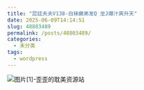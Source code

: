 ```yaml
---
title: "昆廷夫夫V138-白袜嫩弟发Q 坐J爆汁爽升天"
date: 2025-06-09T14:14:51
slug: 48803489
permalink: /posts/48803489/
categories:
  - 未分类
tags:
  - wordpress
---
```


![图片[1]-歪歪的耽美资源站](/images/wp/48803489-c153c960.jpg)
